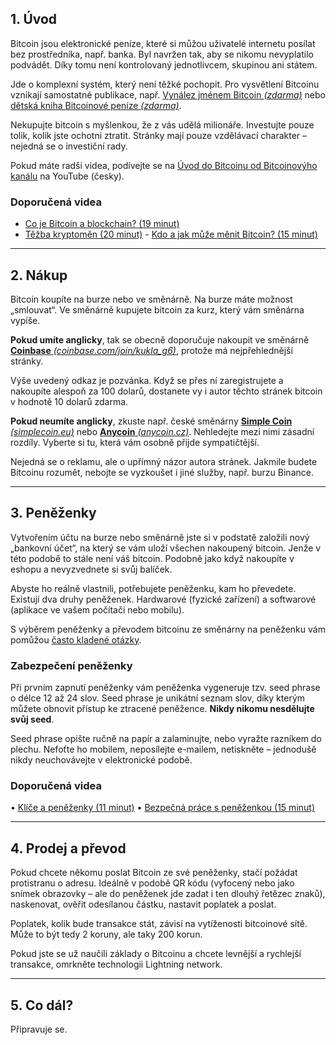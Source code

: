 ## 1. Úvod
Bitcoin jsou elektronické peníze, které si můžou uživatelé internetu posílat bez prostředníka, např. banka. Byl navržen tak, aby se nikomu nevyplatilo podvádět. Díky tomu není kontrolovaný jednotlivcem, skupinou ani státem.

Jde o komplexní systém, který není těžké pochopit. Pro vysvětlení Bitcoinu vznikají samostatné publikace, např. [Vynález jménem Bitcoin *(zdarma)*](https://braiins.com/blog/vynalez-jmenem-bitcoin) nebo [dětská kniha Bitcoinové peníze *(zdarma)*](https://braiins.com/blog/bitcoinove-penize).‍

Nekupujte bitcoin s myšlenkou, že z vás udělá milionáře. Investujte pouze tolik, kolik jste ochotni ztratit. Stránky mají pouze vzdělávací charakter – nejedná se o investiční rady.

Pokud máte radši videa, podívejte se na [Úvod do Bitcoinu od Bitcoinovýho kanálu](https://www.youtube.com/watch?v=Z92ADb5i42s&list=PLiD1OrtvRy70RQ8k5HH0E3vHQPpEIJJhZ) na YouTube (česky).

### Doporučená videa
- [Co je Bitcoin a blockchain? (19 minut)](https://www.youtube.com/watch?v=KSKY1P9qLk4&list=PLiD1OrtvRy70RQ8k5HH0E3vHQPpEIJJhZ&index=5)
- [Těžba kryptoměn (20 minut)](https://www.youtube.com/watch?v=aSlEaZFoJmU&list=PLiD1OrtvRy70RQ8k5HH0E3vHQPpEIJJhZ&index=21)
‍- [Kdo a jak může měnit Bitcoin? (15 minut)](https://www.youtube.com/watch?v=z7e1Dw-0aEk&list=PLiD1OrtvRy70RQ8k5HH0E3vHQPpEIJJhZ&index=32)

___

## 2. Nákup
Bitcoin koupíte na burze nebo ve směnárně. Na burze máte možnost „smlouvat“. Ve směnárně kupujete bitcoin za kurz, který vám směnárna vypíše.

**Pokud umíte anglicky**, tak se obecně doporučuje nakoupit ve směnárně [**Coinbase** *(coinbase.com/join/kukla_g6)*](https://www.coinbase.com/join/kukla_g6), protože má nejpřehlednější stránky.

Výše uvedený odkaz je pozvánka. Když se přes ní zaregistrujete a nakoupíte alespoň za 100 dolarů, dostanete vy i autor těchto stránek bitcoin v hodnotě 10 dolarů zdarma.

**Pokud neumíte anglicky**, zkuste např. české směnárny [**Simple Coin** *(simplecoin.eu)*](http://simplecoin.eu) nebo [**Anycoin** *(anycoin.cz)*](https://www.anycoin.cz). Nehledejte mezi nimi zásadní rozdíly. Vyberte si tu, která vám osobně přijde sympatičtější.

Nejedná se o reklamu, ale o upřímný názor autora stránek. Jakmile budete Bitcoinu rozumět, nebojte se vyzkoušet i jiné služby, např. burzu Binance.

___

## 3. Peněženky
Vytvořením účtu na burze nebo směnárně jste si v podstatě založili nový „bankovní účet“, na který se vám uloží všechen nakoupený bitcoin. Jenže v této podobě to stále není váš bitcoin. Podobně jako když nakoupíte v eshopu a nevyzvednete si svůj balíček.

Abyste ho reálně vlastnili, potřebujete peněženku, kam ho převedete. Existují dva druhy peněženek. Hardwarové (fyzické zařízení) a softwarové (aplikace ve vašem počítači nebo mobilu).

S výběrem peněženky a převodem bitcoinu ze směnárny na peněženku vám pomůžou [často kladené otázky](#penezenky-faq).

### Zabezpečení peněženky
Při prvním zapnutí peněženky vám peněženka vygeneruje tzv. seed phrase o délce 12 až 24 slov. Seed phrase je unikátní seznam slov, díky kterým můžete obnovit přístup ke ztracené peněžence. **Nikdy nikomu nesdělujte svůj seed**.

Seed phrase opište ručně na papír a zalaminujte, nebo vyražte razníkem do plechu. Nefoťte ho mobilem, neposílejte e-mailem, netiskněte – jednodušě nikdy neuchovávejte v elektronické podobě.

### Doporučená videa
• [Klíče a peněženky (11 minut)](https://www.youtube.com/watch?v=4CqyY53dDJU&list=PLiD1OrtvRy70RQ8k5HH0E3vHQPpEIJJhZ&index=20)
• [Bezpečná práce s peněženkou (15 minut)](https://www.youtube.com/watch?v=55sn9T7QNbQ&list=PLiD1OrtvRy70RQ8k5HH0E3vHQPpEIJJhZ&index=55)

___

## 4. Prodej a převod
Pokud chcete někomu poslat Bitcoin ze své peněženky, stačí požádat protistranu o adresu. Ideálně v podobě QR kódu (vyfocený nebo jako snímek obrazovky – ale do peněženek jde zadat i ten dlouhý řetězec znaků), naskenovat, ověřit odesílanou částku, nastavit poplatek a poslat.

Poplatek, kolik bude transakce stát, závisí na vytíženosti bitcoinové sítě. Může to být tedy 2 koruny, ale taky 200 korun.

Pokud jste se už naučili základy o Bitcoinu a chcete levnější a rychlejší transakce, omrkněte technologii Lightning network.

___

## 5. Co dál?
Připravuje se.